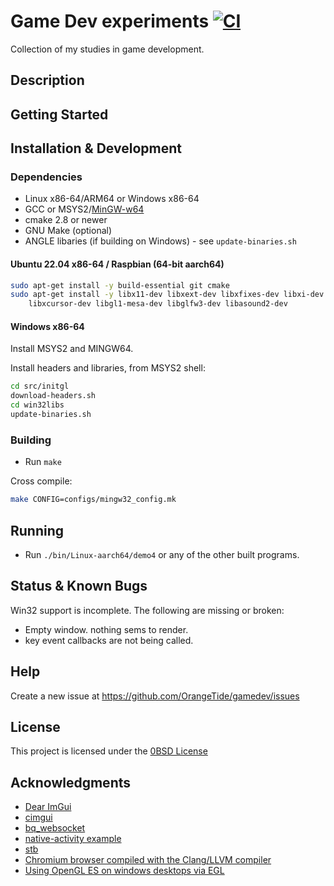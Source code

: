 # Game Dev experiments [![CI](https://github.com/OrangeTide/gamedev/workflows/CI/badge.svg)](https://github.com/OrangeTide/gamedev/actions)

Collection of my studies in game development.

## Description

## Getting Started

## Installation & Development

### Dependencies

  * Linux x86-64/ARM64 or Windows x86-64
  * GCC or MSYS2/[MinGW-w64](https://www.mingw-w64.org/)
  * cmake 2.8 or newer
  * GNU Make (optional)
  * ANGLE libaries (if building on Windows) - see `update-binaries.sh`

#### Ubuntu 22.04 x86-64 / Raspbian (64-bit aarch64)

  ```sh
  sudo apt-get install -y build-essential git cmake
  sudo apt-get install -y libx11-dev libxext-dev libxfixes-dev libxi-dev \
      libxcursor-dev libgl1-mesa-dev libglfw3-dev libasound2-dev
  ```

#### Windows x86-64

Install MSYS2 and MINGW64.

Install headers and libraries, from MSYS2 shell:

  ```sh
  cd src/initgl
  download-headers.sh
  cd win32libs
  update-binaries.sh
  ```

### Building

  * Run `make`

Cross compile:

  ```sh
  make CONFIG=configs/mingw32_config.mk
  ```

## Running

  * Run `./bin/Linux-aarch64/demo4` or any of the other built programs.

## Status & Known Bugs

Win32 support is incomplete. The following are missing or broken:

  * Empty window. nothing sems to render.
  * key event callbacks are not being called.

## Help

Create a new issue at https://github.com/OrangeTide/gamedev/issues

## License

This project is licensed under the [0BSD License](LICENSE)

## Acknowledgments

  * [Dear ImGui](https://github.com/ocornut/imgui)
  * [cimgui](https://github.com/cimgui/cimgui)
  * [bq_websocket](https://github.com/bqqbarbhg/bq_websocket)
  * [native-activity example](https://github.com/android/ndk-samples/tree/main/native-activity)
  * [stb](https://github.com/nothings/stb)
  * [Chromium browser compiled with the Clang/LLVM compiler](https://github.com/RobRich999/Chromium_Clang)
  * [Using OpenGL ES on windows desktops via EGL](https://www.saschawillems.de/blog/2015/04/19/using-opengl-es-on-windows-desktops-via-egl/)
